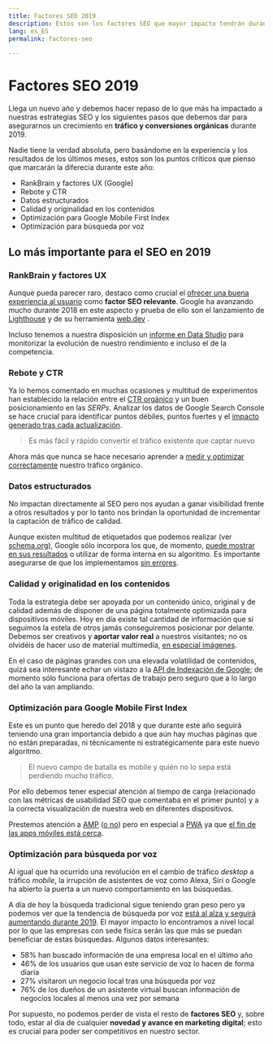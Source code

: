```yaml
---
title: Factores SEO 2019
description: Estos son los factores SEO que mayor impacto tendrán durante el año 2019
lang: es_ES
permalink: factores-seo

---
```


# Factores SEO 2019

Llega un nuevo año y debemos hacer repaso de lo que más ha impactado a nuestras estrategias SEO y los siguientes pasos que debemos dar para asegurarnos un crecimiento en **tráfico y conversiones orgánicas** durante 2019.

Nadie tiene la verdad absoluta, pero basándome en la experiencia y los resultados de los últimos meses, estos son los puntos críticos que pienso que marcarán la diferecia durante este año:

-   RankBrain y factores UX (Google)
-   Rebote y CTR
-   Datos estructurados
-   Calidad y originalidad en los contenidos
-   Optimización para Google Mobile First Index
-   Optimización para búsqueda por voz

## Lo más importante para el SEO en 2019

### RankBrain y factores UX

Aunque pueda parecer raro, destaco como crucial el  [ofrecer una buena experiencia al usuario](https://searchengineland.com/seo-ux-success-286638)  como **factor SEO relevante**. Google ha avanzando mucho durante 2018 en este aspecto y prueba de ello son el lanzamiento de [Lighthouse](https://developers.google.com/web/tools/lighthouse/?hl=es) y de su herramienta [web.dev](https://web.dev/) . 

Incluso tenemos a nuestra disposición un [informe en Data Studio](https://developers.google.com/web/updates/2018/08/chrome-ux-report-dashboard) para monitorizar la evolución de nuestro rendimiento e incluso el de la competencia.

### Rebote y CTR

Ya lo hemos comentado en muchas ocasiones y multitud de experimentos han establecido la relación entre el [CTR orgánico](https://sparktoro.com/blog/google-ctr-in-2018-paid-organic-no-click-searches/) y un buen posicionamiento en las *SERPs*. Analizar los datos de Google Search Console se hace crucial para identificar puntos débiles, puntos fuertes y el [impacto generado tras cada actualización](https://en.ryte.com/magazine/how-to-work-effectively-with-google-search-console-data-to-analyze-google-updates).

> Es más fácil y rápido convertir el tráfico existente que captar nuevo

Ahora más que nunca se hace necesario aprender a [medir y optimizar correctamente](https://medium.com/@addyosmani/measure-optimize-monitor-33e36108e014) nuestro tráfico orgánico. 

### Datos estructurados

No impactan directamente al SEO pero nos ayudan a ganar visibilidad frente a otros resultados y por lo tanto nos brindan la oportunidad de incrementar la captación de tráfico de calidad.

Aunque existen multitud de etiquetados que podemos realizar (ver [schema.org](https://schema.org/)), Google sólo incorpora los que, de momento, [puede mostrar en sus resultados](https://developers.google.com/search/docs/data-types/article) o utilizar de forma interna en su algoritmo. Es importante asegurarse de que los implementamos [sin errores](https://search.google.com/structured-data/testing-tool/u/0/?hl=es).

### Calidad y originalidad en los contenidos

Toda la estrategia debe ser apoyada por un contenido único, original y de calidad además de disponer de una página totalmente optimizada para dispositivos móviles. Hoy en día existe tal cantidad de información que si seguimos la estela de otros jamás conseguiremos posicionar por delante. Debemos ser creativos y **aportar valor real** a nuestros visitantes; no os olvidéis de hacer uso de material multimedia, [en especial imágenes](https://support.google.com/webmasters/answer/114016).

En el caso de páginas grandes con una elevada volatilidad de contenidos, quizá sea interesante echar un vistazo a la [API de Indexación de Google](https://developers.google.com/search/apis/indexing-api/v3/quickstart); de momento sólo funciona para ofertas de trabajo pero seguro que a lo largo del año la van ampliando.

### Optimización para Google Mobile First Index

Este es un punto que heredo del 2018 y que durante este año seguirá teniendo una gran importancia debido a que aún hay muchas páginas que no están preparadas, ni técnicamente ni estratégicamente para este nuevo algoritmo.

>El nuevo campo de batalla es mobile y quién no lo sepa está perdiendo mucho tráfico. 

Por ello debemos tener especial atención al tiempo de carga (relacionado con las métricas de usabilidad SEO que comentaba en el primer punto) y a la correcta visualización de nuestra web en diferentes dispositivos.

Prestemos atención a [AMP](https://www.ampproject.org/es/) ([o no](https://www.polemicdigital.com/google-amp-go-to-hell/)) pero en especial a [PWA](https://developers.google.com/web/progressive-web-apps/) ya que [el fin de las apps móviles está cerca](https://medium.com/s/story/mobile-apps-will-disappear-soon-4b4e54f46eb8).

### Optimización para búsqueda por voz

Al igual que ha ocurrido una revolución en el cambio de tráfico *desktop* a tráfico *mobile*, la irrupción de asistentes de voz como Alexa, Siri o Google ha abierto la puerta a un nuevo comportamiento en las búsquedas.

A día de hoy la búsqueda tradicional sigue teniendo gran peso pero ya podemos ver que la tendencia de búsqueda por voz [está al alza y seguirá aumentando durante 2019](https://www.brightlocal.com/learn/voice-search-for-local-business-study/). El mayor impacto lo encontramos a nivel local por lo que las empresas con sede física serán las que más se puedan beneficiar de estas búsquedas. Algunos datos interesantes:

- 58% han buscado información de una empresa local en el último año
- 46% de los usuarios que usan este servicio de voz lo hacen de forma diaria
- 27% visitaron un negocio local tras una búsqueda por voz  
- 76% de los dueños de un asistente virtual buscan información de negocios locales al menos una vez por semana

Por supuesto, no podemos perder de vista el resto de  **factores SEO**  y, sobre todo, estar al día de cualquier  **novedad y avance en marketing digital**; esto es crucial para poder ser competitivos en nuestro sector.
<!--stackedit_data:
eyJoaXN0b3J5IjpbLTU3MjYzODA0Niw5OTYxNTkyNjcsLTE1Mz
c1MzI4LC0xMTI0NTc4Mjk0LC01MTEyNjc4MDYsODMwMjMyODg4
LC05NTM2NDM0MTQsLTY4NzE0MTUzNiwtMTk4Mjc5MjcyMiwxNT
M5NjAwNTIwLC0xOTAyNjczNzk5XX0=
-->